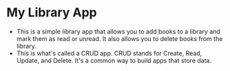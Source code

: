 # My Library App

- This is a simple library app that allows you to add books to a library and mark them as read or unread. It also allows you to delete books from the library.
- This is what's called a CRUD app. CRUD stands for Create, Read, Update, and Delete. It's a common way to build apps that store data.
